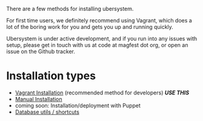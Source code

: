 There are a few methods for installing ubersystem.  

For first time users, we definitely recommend using Vagrant, which does a lot of the boring work for you and gets you up and running quickly.

Ubersystem is under active development, and if you run into any issues with setup, please get in touch with us at code at magfest dot org, or open an issue on the Github tracker.

Installation types
================
- [Vagrant Installation](INSTALL.vagrant.md)   (recommended method for developers) ***USE THIS***
- [Manual Installation](INSTALL.manually.md)
- coming soon: Installation/deployment with Puppet
- [Database utils / shortcuts](dbutils.md)
